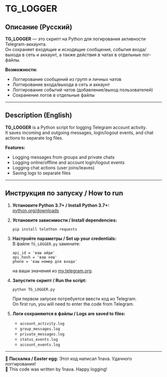 # TG_LOGGER

## Описание (Русский)

**TG_LOGGER** — это скрипт на Python для логирования активности Telegram-аккаунта.  
Он сохраняет входящие и исходящие сообщения, события входа/выхода в сеть и аккаунт, а также действия в чатах в отдельные лог-файлы.

**Возможности:**
- Логгирование сообщений из групп и личных чатов
- Логгирование входа/выхода в сеть и аккаунт
- Логгирование событий чатов (добавление/выход пользователей)
- Сохранение логов в отдельные файлы

---

## Description (English)

**TG_LOGGER** is a Python script for logging Telegram account activity.  
It saves incoming and outgoing messages, login/logout events, and chat actions to separate log files.

**Features:**
- Logging messages from groups and private chats
- Logging online/offline and account login/logout events
- Logging chat actions (user joins/leaves)
- Saving logs to separate files

---

## Инструкция по запуску / How to run

1. **Установите Python 3.7+ / Install Python 3.7+:**  
   [python.org/downloads](https://www.python.org/downloads/)

2. **Установите зависимости / Install dependencies:**  
   ```
   pip install telethon requests
   ```

3. **Настройте параметры / Set up your credentials:**  
   В файле `TG_LOGGER.py` замените:
   ```
   api_id = 'ваш айди'
   api_hash = 'ваш хеш'
   phone = 'ваш номер для входа'
   ```
   на ваши значения из [my.telegram.org](https://my.telegram.org).

4. **Запустите скрипт / Run the script:**  
   ```
   python TG_LOGGER.py
   ```
   При первом запуске потребуется ввести код из Telegram.  
   On first run, you will need to enter the code from Telegram.

5. **Логи сохраняются в файлы / Logs are saved to files:**
   - `account_activity.log`
   - `group_messages.log`
   - `private_messages.log`
   - `status_events.log`
   - `account_events.log`

---

🐰 **Пасхалка / Easter egg:** Этот код написал 1nava. Удачного логгирования!  
🐰 This code was written by 1nava. Happy logging!
